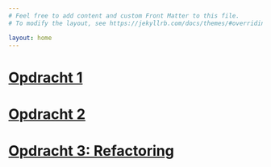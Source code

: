 ```yaml
---
# Feel free to add content and custom Front Matter to this file.
# To modify the layout, see https://jekyllrb.com/docs/themes/#overriding-theme-defaults

layout: home
---
```


# [Opdracht 1](opdracht1)  
# [Opdracht 2](opdracht2)  
# [Opdracht 3: Refactoring](opdracht3)